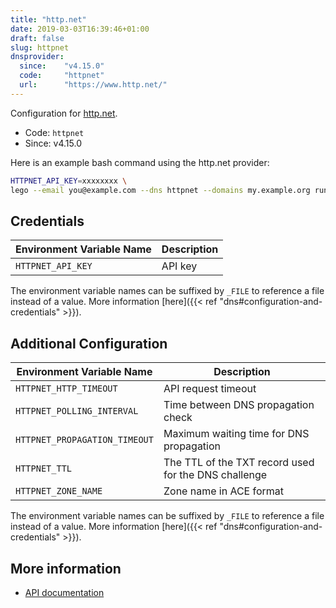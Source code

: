 ```yaml
---
title: "http.net"
date: 2019-03-03T16:39:46+01:00
draft: false
slug: httpnet
dnsprovider:
  since:    "v4.15.0"
  code:     "httpnet"
  url:      "https://www.http.net/"
---
```


<!-- THIS DOCUMENTATION IS AUTO-GENERATED. PLEASE DO NOT EDIT. -->
<!-- providers/dns/httpnet/httpnet.toml -->
<!-- THIS DOCUMENTATION IS AUTO-GENERATED. PLEASE DO NOT EDIT. -->


Configuration for [http.net](https://www.http.net/).


<!--more-->

- Code: `httpnet`
- Since: v4.15.0


Here is an example bash command using the http.net provider:

```bash
HTTPNET_API_KEY=xxxxxxxx \
lego --email you@example.com --dns httpnet --domains my.example.org run
```




## Credentials

| Environment Variable Name | Description |
|-----------------------|-------------|
| `HTTPNET_API_KEY` | API key |

The environment variable names can be suffixed by `_FILE` to reference a file instead of a value.
More information [here]({{< ref "dns#configuration-and-credentials" >}}).


## Additional Configuration

| Environment Variable Name | Description |
|--------------------------------|-------------|
| `HTTPNET_HTTP_TIMEOUT` | API request timeout |
| `HTTPNET_POLLING_INTERVAL` | Time between DNS propagation check |
| `HTTPNET_PROPAGATION_TIMEOUT` | Maximum waiting time for DNS propagation |
| `HTTPNET_TTL` | The TTL of the TXT record used for the DNS challenge |
| `HTTPNET_ZONE_NAME` | Zone name in ACE format |

The environment variable names can be suffixed by `_FILE` to reference a file instead of a value.
More information [here]({{< ref "dns#configuration-and-credentials" >}}).




## More information

- [API documentation](https://www.http.net/docs/api/#dns)

<!-- THIS DOCUMENTATION IS AUTO-GENERATED. PLEASE DO NOT EDIT. -->
<!-- providers/dns/httpnet/httpnet.toml -->
<!-- THIS DOCUMENTATION IS AUTO-GENERATED. PLEASE DO NOT EDIT. -->
